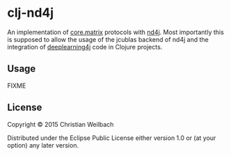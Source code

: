 # clj-nd4j

An implementation of [core.matrix](https://github.com/mikera/core.matrix) protocols with [nd4j](https://github.com/deeplearning4j/nd4j/). Most importantly this is supposed to allow the usage of the jcublas backend of nd4j and the integration of [deeplearning4j](http://deeplearning4j.org/) code in Clojure projects.

## Usage

FIXME

## License

Copyright © 2015 Christian Weilbach

Distributed under the Eclipse Public License either version 1.0 or (at
your option) any later version.
